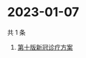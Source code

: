 # 2023-01-07

共 1 条

<!-- BEGIN -->
<!-- 最后更新时间 Sat Jan 07 2023 08:38:24 GMT+0800 (China Standard Time) -->

1. [第十版新冠诊疗方案](https://www.zhihu.com/search?q=第十版新冠诊疗方案)

<!-- END -->
